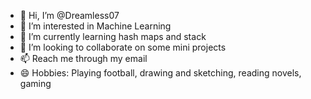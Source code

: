 - 👋 Hi, I’m @Dreamless07
- 👀 I’m interested in Machine Learning
- 🌱 I’m currently learning hash maps and stack
- 💞️ I’m looking to collaborate on some mini projects
- 📫 Reach me through my email
- 😄 Hobbies: Playing football, drawing and sketching, reading novels, gaming
<!---
Dreamless07/Dreamless07 is a ✨ special ✨ repository because its `README.md` (this file) appears on your GitHub profile.
You can click the Preview link to take a look at your changes.
--->
